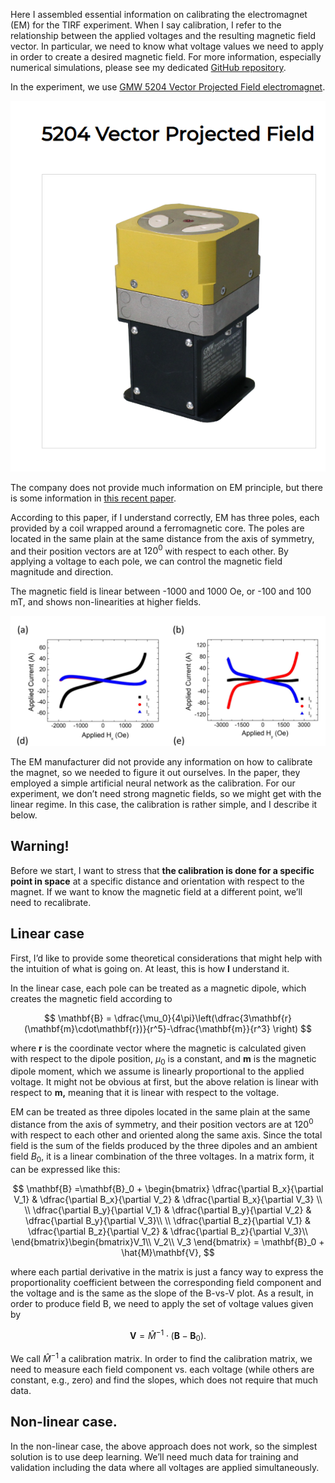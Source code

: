 Here I assembled essential information on calibrating the electromagnet (EM) for the TIRF experiment. When I say calibration, I refer to the relationship between the applied voltages and the resulting magnetic field vector. In particular, we need to know what voltage values we need to apply in order to create a desired magnetic field. For more information, especially numerical simulations, please see my dedicated [GitHub repository](https://github.com/tretyakovmipt/TIRF_magnet_calibration/settings).

In the experiment, we use [GMW 5204 Vector Projected Field electromagnet](https://gmw.com/product/5204/).

![Fig. 1](fig1.png)

The company does not provide much information on EM principle, but there is some information in [this recent paper](https://journals.aps.org/prresearch/abstract/10.1103/PhysRevResearch.4.033040).

According to this paper, if I understand correctly, EM has three poles, each provided by a coil wrapped around a ferromagnetic core. The poles are located in the same plain at the same distance from the axis of symmetry, and their position vectors are at $120^0$ with respect to each other. By applying a voltage to each pole, we can control the magnetic field magnitude and direction.

The magnetic field is linear between -1000 and 1000 Oe, or -100 and 100 mT, and shows non-linearities at higher fields.

![Fig. 2](fig2.png)

The EM manufacturer did not provide any information on how to calibrate the magnet, so we needed to figure it out ourselves. In the paper, they employed a simple artificial neural network as the calibration. For our experiment, we don’t need strong magnetic fields, so we might get with the linear regime. In this case, the calibration is rather simple, and I describe it below.

## Warning!

Before we start, I want to stress that **the calibration is done for a specific point in space** at a specific distance and orientation with respect to the magnet. If we want to know the magnetic field at a different point, we’ll need to recalibrate.

## Linear case

First, I’d like to provide some theoretical considerations that might help with the intuition of what is going on. At least, this is how **I** understand it.

In the linear case, each pole can be treated as a magnetic dipole, which creates the magnetic field according to

$$
\mathbf{B} = \dfrac{\mu_0}{4\pi}\left(\dfrac{3\mathbf{r}(\mathbf{m}\cdot\mathbf{r})}{r^5}-\dfrac{\mathbf{m}}{r^3} \right)
$$

where **r** is the coordinate vector where the magnetic is calculated given with respect to the dipole position, $\mu_0$ is a constant, and **m** is the magnetic dipole moment, which we assume is linearly proportional to the applied voltage. It might not be obvious at first, but the above relation is linear with respect to **m,** meaning that it is linear with respect to the voltage.

EM can be treated as three dipoles located in the same plain at the same distance from the axis of symmetry, and their position vectors are at $120^0$ with respect to each other and oriented along the same axis. Since the total field is the sum of the fields produced by the three dipoles and an ambient field $B_0$, it is a linear combination of the three voltages. In a matrix form, it can be expressed like this:

$$
\mathbf{B} =\mathbf{B}_0 + \begin{bmatrix} 	\dfrac{\partial B_x}{\partial V_1} & \dfrac{\partial B_x}{\partial V_2} & \dfrac{\partial B_x}{\partial V_3} \\ \\
\dfrac{\partial B_y}{\partial V_1} & \dfrac{\partial B_y}{\partial V_2} & \dfrac{\partial B_y}{\partial V_3}\\ \\
	\dfrac{\partial B_z}{\partial V_1} & \dfrac{\partial B_z}{\partial V_2} & \dfrac{\partial B_z}{\partial V_3}\\
	\end{bmatrix}\begin{bmatrix}V_1\\ V_2\\ V_3 \end{bmatrix} = \mathbf{B}_0 + \hat{M}\mathbf{V},
$$

where each partial derivative in the matrix is just a fancy way to express the proportionality coefficient between the corresponding field component and the voltage and is the same as the slope of the B-vs-V plot. As a result, in order to produce field B, we need to apply the set of voltage values given by

$$
\mathbf{V} = \hat{M}^{-1}\cdot(\mathbf{B}-\mathbf{B}_0).
$$

We call $\hat{M}^{-1}$ a calibration matrix. In order to find the calibration matrix, we need to measure each field component vs. each voltage (while others are constant, e.g., zero) and find the slopes, which does not require that much data.

## Non-linear case.

In the non-linear case, the above approach does not work, so the simplest solution is to use deep learning. We’ll need much data for training and validation including the data where all voltages are applied simultaneously.
